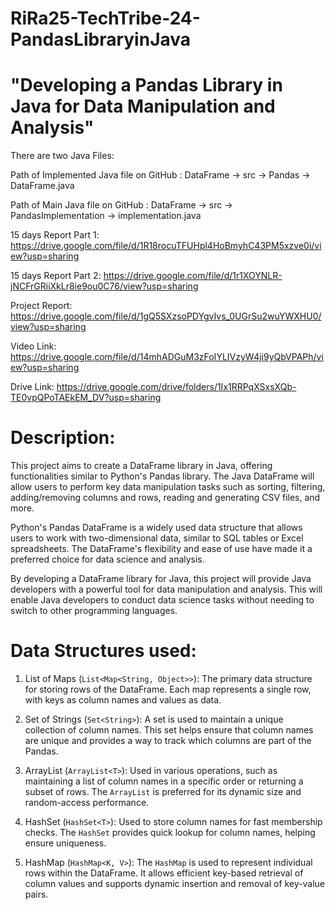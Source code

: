 # RiRa25-TechTribe-24-PandasLibraryinJava

# "Developing a Pandas Library in Java for Data Manipulation and Analysis"

There are two Java Files:

Path of Implemented Java file on GitHub : DataFrame -> src -> Pandas -> DataFrame.java

Path of Main Java file on GitHub : DataFrame -> src -> PandasImplementation -> implementation.java

15 days Report Part 1: https://drive.google.com/file/d/1R18rocuTFUHpl4HoBmyhC43PM5xzve0i/view?usp=sharing

15 days Report Part 2: https://drive.google.com/file/d/1r1XOYNLR-jNCFrGRiiXkLr8ie9ou0C76/view?usp=sharing

Project Report: https://drive.google.com/file/d/1gQ5SXzsoPDYgvIvs_0UGrSu2wuYWXHU0/view?usp=sharing

Video Link: https://drive.google.com/file/d/14mhADGuM3zFoIYLIVzyW4ji9yQbVPAPh/view?usp=sharing

Drive Link: https://drive.google.com/drive/folders/1Ix1RRPqXSxsXQb-TE0vpQPoTAEkEM_DV?usp=sharing

# Description:

This project aims to create a DataFrame library in Java, offering functionalities similar to Python's Pandas library. The Java DataFrame will allow users to perform key data manipulation tasks such as sorting, filtering, adding/removing columns and rows, reading and generating CSV files, and more.

Python's Pandas DataFrame is a widely used data structure that allows users to work with two-dimensional data, similar to SQL tables or Excel spreadsheets. The DataFrame's flexibility and ease of use have made it a preferred choice for data science and analysis.

By developing a DataFrame library for Java, this project will provide Java developers with a powerful tool for data manipulation and analysis. This will enable Java developers to conduct data science tasks without needing to switch to other programming languages.

# Data Structures used:

1.	List of Maps (`List<Map<String, Object>>`): The primary data structure for storing rows of the DataFrame. Each map represents a single row, with keys as column names and values as data.
  
2.	Set of Strings (`Set<String>`): A set is used to maintain a unique collection of column names. This set helps ensure that column names are unique and provides a way to track which columns are part of the Pandas.
   
3.	ArrayList (`ArrayList<T>`): Used in various operations, such as maintaining a list of column names in a specific order or returning a subset of rows. The `ArrayList` is preferred for its dynamic size and random-access performance.
   
4.	HashSet (`HashSet<T>`): Used to store column names for fast membership checks. The `HashSet` provides quick lookup for column names, helping ensure uniqueness.
   
5.	HashMap (`HashMap<K, V>`): The `HashMap` is used to represent individual rows within the DataFrame. It allows efficient key-based retrieval of column values and supports dynamic insertion and removal of key-value pairs.


